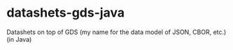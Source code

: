# datashets-gds-java
Datashets on top of GDS (my name for the data model of JSON, CBOR, etc.)  (in Java)
